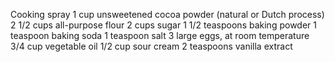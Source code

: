 Cooking spray
1 cup unsweetened cocoa powder (natural or Dutch process)
2 1/2 cups all-purpose flour
2 cups sugar
1 1/2 teaspoons baking powder
1 teaspoon baking soda
1 teaspoon salt
3 large eggs, at room temperature
3/4 cup vegetable oil
1/2 cup sour cream
2 teaspoons vanilla extract
